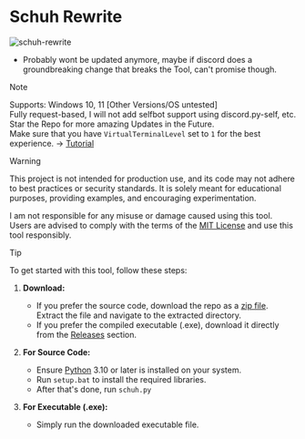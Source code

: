 # Schuh Rewrite
![schuh-rewrite](https://schuh.pages.dev/resources/images/schuh.png)
* Probably wont be updated anymore, maybe if discord does a groundbreaking change that breaks the Tool, can't promise though.

> [!NOTE]
> Supports: Windows 10, 11 [Other Versions/OS untested]  
> Fully request-based, I will not add selfbot support using discord.py-self, etc.  
> Star the Repo for more amazing Updates in the Future.  
> Make sure that you have `VirtualTerminalLevel` set to `1` for the best experience. -> [Tutorial](https://www.youtube.com/watch?v=HeJOyEw3RtM)

> [!WARNING]
> This project is not intended for production use, and its code may not adhere to best practices or security standards. It is solely meant for educational purposes, providing examples, and encouraging experimentation.
>
> I am not responsible for any misuse or damage caused using this tool. Users are advised to comply with the terms of the [MIT License](https://github.com/vqpe/Discord-MultiTool?tab=MIT-1-ov-file) and use this tool responsibly.

> [!TIP]
> To get started with this tool, follow these steps:
>
> 1. **Download:**
>    * If you prefer the source code, download the repo as a [zip file](https://github.com/vqpe/Discord-MultiTool/archive/refs/heads/main.zip). Extract the file and navigate to the extracted directory.
>    * If you prefer the compiled executable (.exe), download it directly from the [Releases](Releases) section.
>
> 2. **For Source Code:**
>    * Ensure [Python](Python) 3.10 or later is installed on your system.
>    * Run `setup.bat` to install the required libraries.
>    * After that's done, run `schuh.py`
>
> 3. **For Executable (.exe):**
>    * Simply run the downloaded executable file.
